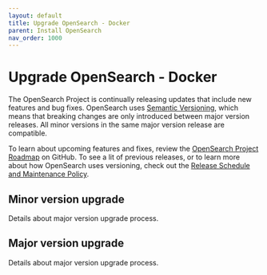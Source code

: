 ```yaml
---
layout: default
title: Upgrade OpenSearch - Docker
parent: Install OpenSearch
nav_order: 1000
---
```


# Upgrade OpenSearch - Docker

The OpenSearch Project is continually releasing updates that include new features and bug fixes. OpenSearch uses [Semantic Versioning](https://semver.org/), which means that breaking changes are only introduced between major version releases. All minor versions in the same major version release are compatible.

To learn about upcoming features and fixes, review the [OpenSearch Project Roadmap](https://github.com/orgs/opensearch-project/projects/1) on GitHub. To see a lit of previous releases, or to learn more about how OpenSearch uses versioning, check out the [Release Schedule and Maintenance Policy]({{site.url}}/releases.html).

## Minor version upgrade

Details about major version upgrade process.

## Major version upgrade

Details about major version upgrade process.